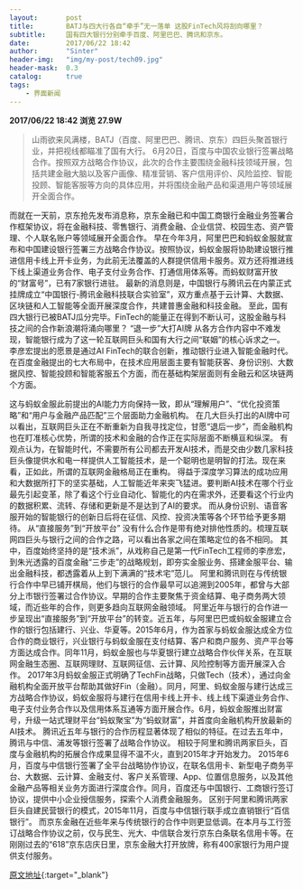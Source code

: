 ```yaml
---
layout:       post
title:        BATJ与四大行各自“牵手”无一落单 这股FinTech风将刮向哪里？
subtitle:     国有四大银行分别牵手百度、阿里巴巴、腾讯和京东。
date:         2017/06/22 18:42
author:       "Sinter"
header-img:   "img/my-post/tech09.jpg"
header-mask:  0.3
catalog:      true
tags:
    - 界面新闻
---
```


**2017/06/22 18:42**  **浏览 27.9W**

> 山雨欲来风满楼，BATJ（百度、阿里巴巴、腾讯、京东）四巨头聚首银行业，并把视线都瞄准了国有大行。
6月20日，百度与中国农业银行签署战略合作。按照双方战略合作协议，此次的合作主要围绕金融科技领域开展，包括共建金融大脑以及客户画像、精准营销、客户信用评价、风险监控、智能投顾、智能客服等方向的具体应用，并将围绕金融产品和渠道用户等领域展开全面合作。

而就在一天前，京东抢先发布消息称，京东金融已和中国工商银行金融业务签署合作框架协议，将在金融科技、零售银行、消费金融、企业信贷、校园生态、资产管理、个人联名账户等领域展开全面合作。
早在今年3月，阿里巴巴和蚂蚁金服就宣布和中国建设银行签署三方战略合作协议。按照协议，蚂蚁金服将协助建设银行推进信用卡线上开卡业务，为此前无法覆盖的人群提供信用卡服务。双方还将推进线下线上渠道业务合作、电子支付业务合作、打通信用体系等。而蚂蚁财富开放的“财富号”，已有7家银行进驻。
最新的消息则是，中国银行与腾讯云在内蒙正式挂牌成立“中国银行-腾讯金融科技联合实验室”，双方重点基于云计算、大数据、区块链和人工智能等全面开展深度合作，共建普惠金融和科技金融。
至此，国有四大银行已被BATJ瓜分完毕。FinTech的能量正在得到不断认可，这股金融与科技之间的合作新浪潮将涌向哪里？
“退一步”大打AI牌
从各方合作内容中不难发现，智能银行成为了这一轮互联网巨头和国有大行之间“联姻”的核心诉求之一。
李彦宏提出的愿景是通过AI FinTech的联合创新，推动银行业进入智能金融时代。在百度金融提出的七大布局中，在技术应用层面主要有智能获客、身份识别、大数据风控、智能投顾和智能客服五个方面，而在基础构架层面则有金融云和区块链两个方面。

这与蚂蚁金服此前提出的AI能力方向保持一致，即从“理解用户”、“优化投资策略”和“用户与金融产品匹配”三个层面助力金融机构。
在几大巨头打出的AI牌中可以看出，互联网巨头正在不断重新为自我寻找定位，甘愿“退后一步”，而金融机构也在盯准核心优势，所谓的技术和金融的合作正在实际层面不断横亘和纵深。
有观点认为，在智能时代，不需要所有公司都去开发AI技术，而是交由少数几家科技巨头像提供水和电一样提供人工智能技术，是一个聪明也是明智的打法。现在来看，正如此，所谓的互联网金融格局正在重构。
得益于深度学习算法的成功应用和大数据所打下的坚实基础，人工智能近年来突飞猛进。要判断AI技术在哪个行业最先引起变革，除了看这个行业自动化、智能化的内在需求外，还要看这个行业内的数据积累、流转、存储和更新是不是达到了AI的要求。
而从身份识别、语音客服开始的智能银行的创新日后将在征信、风控、投资决策等各个环节给予更多期待。
从“直接服务”到“开放平台”
没有什么合作是带有绝对排他性质的。梳理互联网四巨头与银行之间的合作之路，可以看出各家之间在策略定位的各不相同。
其中，百度始终坚持的是“技术派”，从戏称自己是第一代FinTech工程师的李彦宏，到朱光透露的百度金融“三步走”的战略规划，即夯实金服业务、搭建金服平台、输出金融科技，都透露着从上到下满满的“技术宅”范儿。
阿里和腾讯则在与传统银行合作中早已铺开棋局，他们与银行的合作最早可以追溯到2005年，都曾与大部分上市银行签署过合作协议。早期的合作主要聚焦于资金结算、电子商务两大领域，而近些年的合作，则更多趋向互联网金融领域。
阿里近年与银行的合作进一步呈现出“直接服务”到“开放平台”的转变。近五年，与阿里巴巴或蚂蚁金服建立合作的银行包括建行、兴业、华夏等。2015年6月，作为首家与蚂蚁金服达成全方位合作的商业银行，兴业银行与蚂蚁金服在支付结算、客户和商户服务、资产平台等方面达成合作。同年11月，蚂蚁金服也与华夏银行建立战略合作伙伴关系，在互联网金融生态圈、互联网理财、互联网征信、云计算、风险控制等方面开展深入合作。
2017年3月蚂蚁金服正式明确了TechFin战略，只做Tech（技术），通过向金融机构全面开放平台帮助其做好Fin（金融）。同月，阿里、蚂蚁金服与建行达成三方战略合作协议，蚂蚁金服将与建行在信用卡线上开卡、线上线下渠道业务合作、电子支付业务合作以及信用体系互通等方面开展合作。6月，蚂蚁金服推出财富号，升级一站式理财平台“蚂蚁聚宝”为“蚂蚁财富”，并首度向金融机构开放最新的AI技术。
腾讯近五年与银行的合作历程显著体现了相似的特征。在过去五年中，腾讯与中信、浦发等银行签署了战略合作协议。
相较于阿里和腾讯两家巨头，百度与金融机构的拓展合作成果显得不温不火，直到2015年才开始发力。
2015年6月，百度与中信银行签署了全平台战略协作协议，在联名信用卡、新型电子商务平台、大数据、云计算、金融支付、客户关系管理、App、位置信息服务，以及其他金融产品等相关业务方面进行深度合作。同月，百度还与中国银行、工商银行签订协议，提供中小企业授信服务，探索个人消费金融服务。
区别于阿里和腾讯两家巨头自建民营银行的模式，2015年11月，百度与中信银行联手成立直销银行“百信银行”。
而京东金融在近些年来与传统银行的合作中则更显低调。在本月与工行签订战略合作协议之前，仅与民生、光大、中信联合发行京东白条联名信用卡等。在刚刚过去的“618”京东店庆日里，京东金融大打开放牌，称有400家银行为用户提供支付服务。


[原文地址](http://www.jiemian.com/article/1417410.html){:target="_blank"}


